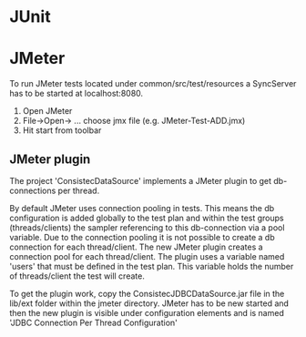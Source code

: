 JUnit
=====

JMeter
======
To run JMeter tests located under common/src/test/resources a SyncServer has to be started at localhost:8080.

 1. Open JMeter
 2. File->Open-> ... choose jmx file (e.g. JMeter-Test-ADD.jmx)
 3. Hit start from toolbar

JMeter plugin
-------------

The project 'ConsistecDataSource' implements a JMeter plugin to get db-connections per thread.

By default JMeter uses connection pooling in tests. This means the db configuration is added globally to the test plan and within the test groups (threads/clients) the sampler referencing to this db-connection via a pool variable. Due to the connection pooling it is not possible to create a db connection for each thread/client. The new JMeter plugin creates a connection pool for each thread/client. The plugin uses a variable named 'users' that must be defined in the test plan. This variable holds the number of threads/client the test will create.

To get the plugin work, copy the ConsistecJDBCDataSource.jar file in the lib/ext folder within the jmeter directory. JMeter has to be new started and then the new plugin is visible under configuration elements and is named 'JDBC Connection Per Thread Configuration'
